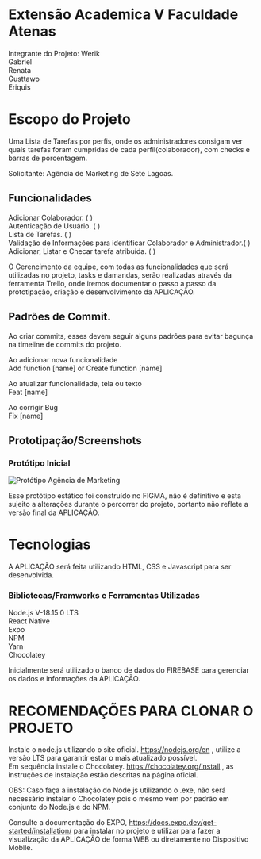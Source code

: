 # Extensão Academica V Faculdade Atenas

Integrante do Projeto:
Werik<br>
Gabriel<br>
Renata<br>
Gusttawo<br>
Eriquis<br>

# Escopo do Projeto

Uma Lista de Tarefas por perfis, onde os administradores consigam ver quais tarefas foram cumpridas de cada perfil(colaborador), com checks e barras de porcentagem.

Solicitante: Agência de Marketing de Sete Lagoas.

## Funcionalidades

Adicionar Colaborador.                                                ( )<br>
Autenticação de Usuário.                                              ( )<br>
Lista de Tarefas.                                                     ( )<br>
Validação de Informações para identificar Colaborador e Administrador.( )<br>
Adicionar, Listar e Checar tarefa atribuída.                          ( )<br>

O Gerencimento da equipe, com todas as funcionalidades que será utilizadas no projeto, tasks e damandas, serão realizadas através da ferramenta Trello, onde iremos documentar o passo a passo da prototipação, criação e desenvolvimento da APLICAÇÃO.

## Padrões de Commit.

Ao criar commits, esses devem seguir alguns padrões para evitar bagunça na timeline de commits do projeto.

Ao adicionar nova funcionalidade<br>
Add function [name] or Create function [name]

Ao atualizar funcionalidade, tela ou texto<br>
Feat [name]

Ao corrigir Bug<br>
Fix [name]

## Prototipação/Screenshots

### Protótipo Inicial
![Protótipo  Agência de Marketing](https://user-images.githubusercontent.com/51803873/227059000-0315122b-6b37-46c2-ab7a-28102827ecd8.jpg)

Esse protótipo estático foi construído no FIGMA, não é definitivo e esta sujeito a alterações durante o percorrer do projeto, portanto não reflete a versão final da APLICAÇÃO.

# Tecnologias

A APLICAÇÃO será feita utilizando HTML, CSS e Javascript para ser desenvolvida.

### Bibliotecas/Framworks e Ferramentas Utilizadas

Node.js V-18.15.0 LTS<br>
React Native<br>
Expo<br>
NPM<br>
Yarn<br>
Chocolatey<br>

Inicialmente será utilizado o banco de dados do FIREBASE para gerenciar os dados e informações da APLICAÇÃO.


# RECOMENDAÇÕES PARA CLONAR O PROJETO

Instale o node.js utilizando o site oficial. https://nodejs.org/en , utilize a versão LTS para garantir estar o mais atualizado possível.<br>
Em sequência instale o Chocolatey. https://chocolatey.org/install , as instruções de instalação estão descritas na página oficial. <br>

OBS: Caso faça a instalação do Node.js utilizando o .exe, não será necessário instalar o Chocolatey pois o mesmo vem por padrão em conjunto do Node.js e do NPM.

Consulte a documentação do EXPO, https://docs.expo.dev/get-started/installation/ para instalar no projeto e utilizar para fazer a visualização da APLICAÇÃO de forma WEB ou diretamente no Dispositivo Mobile.









